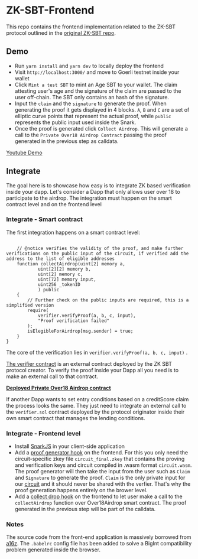 # ZK-SBT-Frontend

This repo contains the frontend implementation related to the ZK-SBT protocol outlined in the [original ZK-SBT repo](https://github.com/enricobottazzi/ZK-SBT). 

## Demo

- Run `yarn install` and `yarn dev` to locally deploy the frontend
- Visit `http://localhost:3000/` and move to Goerli testnet inside your wallet
- Click `Mint a test SBT` to mint an Age SBT to your wallet. The claim attesting user's age and the signature of the claim are passed to the user off-chain. The SBT only contains an hash of the signature.
- Input the `claim` and the `signature` to generate the proof. When generating the proof it gets displayed in 4 blocks. `A`, `B` and `C` are a set of elliptic curve points that represent the actual proof, while `public` represents the public input used inside the Snark. 
- Once the proof is generated click `Collect Airdrop`. This will generate a call to the `Private Over18 Airdrop Contract` passing the proof generated in the previous step as calldata.

[Youtube Demo](https://youtu.be/4W1LkUpSIfE)

## Integrate

The goal here is to showcase how easy is to integrate ZK based verification inside your dapp. Let's consider a Dapp that only allows user over 18 to participate to the airdrop. The integration must happen on the smart contract level and on the frontend level

### Integrate - Smart contract

The first integration happens on a smart contract level: 

```solidity

    // @notice verifies the validity of the proof, and make further verifications on the public input of the circuit, if verified add the address to the list of eligible addresses
    function collectAirdrop(uint[2] memory a,
            uint[2][2] memory b,
            uint[2] memory c,
            uint[72] memory input,
            uint256 _tokenID
            ) public 
    {   
        // Further check on the public inputs are required, this is a simplified version
        require(
            verifier.verifyProof(a, b, c, input),
            "Proof verification failed"
        );
        isElegibleForAirdrop[msg.sender] = true;
    }
}
```

The core of the verification lies in `verifier.verifyProof(a, b, c, input)` .

[The verifier contract](https://goerli.etherscan.io/address/0xcEb16d1aF04BD61A424262B5d0603E9a4cD74A36#code) is an external contract deployed by the ZK SBT protocol creator. To verify the proof inside your Dapp all you need is to make an external call to that contract. 

[**Deployed Private Over18 Airdrop contract**](https://goerli.etherscan.io/address/0x831d4aB546bE0CBB891b7C9eB294F7EC9dbAcEDD#code)

If another Dapp wants to set entry conditions based on a creditScore claim the process looks the same. They just need to integrate an external call to the `verifier.sol` contract deployed by the protocol originator inside their own smart contract that manages the lending conditions.

### Integrate - Frontend level

- Install [SnarkJS](https://github.com/iden3/snarkjs) in your client-side application
- Add a [proof generator hook](./utils/generate-proof.js) on the frontend. For this you only need the circuit-specific zkey file `circuit_final.zkey` that contains the proving and verification keys and circuit compiled in .wasm format `circuit.wasm`. The proof generator will then take the input from the user such as `Claim` and `Signature` to generate the proof. `Claim` is the only private input for our [circuit](https://github.com/enricobottazzi/ZK-SBT/blob/main/circuits/verify.circom) and it should never be shared with the verfier. That's why the proof generation happens entirely on the brower level.
- Add a [collect drop hook](./pages/index.js#L236) on the frontend to let user make a call to the `collectAirdrop` function over Over18Airdrop smart contract. The proof generated in the previous step will be part of the calldata.

### Notes

The source code from the front-end application is massively borrowed from [a16z](https://github.com/a16z/zkp-merkle-airdrop-fe-ex). 
The `.babelrc` config file has been added to solve a BigInt compatibility problem generated inside the browser.

